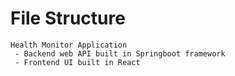 # File Structure

```
Health Monitor Application
 - Backend web API built in Springboot framework
 - Frontend UI built in React
```
